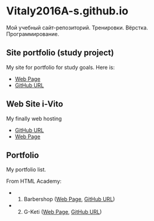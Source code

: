 # Vitaly2016A-s.github.io

Мой учебный сайт-репозиторий.
Тренировки. Вёрстка. Программирование.

## Site portfolio (study project)
My site for portfolio for study goals. Here is: 
  - [Web Page](https://vitaly2016a-s.github.io/web-sites/portfolio/v0.0/index.html)
  - [GitHub URL](https://github.com/Vitaly2016A-s/Vitaly2016A-s.github.io/tree/master/web-sites/portfolio/v0.0)

## Web Site i-Vito
My finally web hosting
  - [GitHub URL](https://github.com/Vitaly2016A-s/Vitaly2016A-s.github.io/tree/master/web-sites/i-vito)
  - [Web Page](https://vitaly2016a-s.github.io/web-sites/j-vito/index.html) 

## Portfolio
My portfolio list.

From HTML Academy:
  - 1. Barbershop ([Web Page](https://vitaly2016a-s.github.io/web-sites/HTML-Academy/BarberShop/index.html), [GitHub URL](https://github.com/Vitaly2016A-s/Vitaly2016A-s.github.io/tree/master/web-sites/HTML-Academy/BarberShop))
  - 2. G-Keti ([Web Page](https://Vitaly2016A-s.github.io/web-sites/g-keti.com/index.html), [GitHub URL](https://github.com/Vitaly2016A-s/Vitaly2016A-s.github.io/blob/master/web-sites/g-keti.com)) 